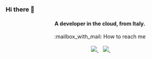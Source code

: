 ### Hi there 👋

<h4 align='center'>
  A developer in the cloud, from Italy.
</h4>

<p align='center'>
  :mailbox_with_mail: How to reach me<br/><br/>&nbsp;&nbsp;
  <a href='mailto:mircot@pm.me'>
    <img src="https://img.shields.io/badge/ProtonMail-8B89CC?style=for-the-badge&logo=protonmail&logoColor=white" />
  </a>&nbsp;&nbsp;
  <a href="https://www.linkedin.com/in/mirco-tracolli-66b322155">
    <img src="https://img.shields.io/badge/linkedin-%230077B5.svg?&style=for-the-badge&logo=linkedin&logoColor=white" />
  </a>&nbsp;&nbsp;
</p>
